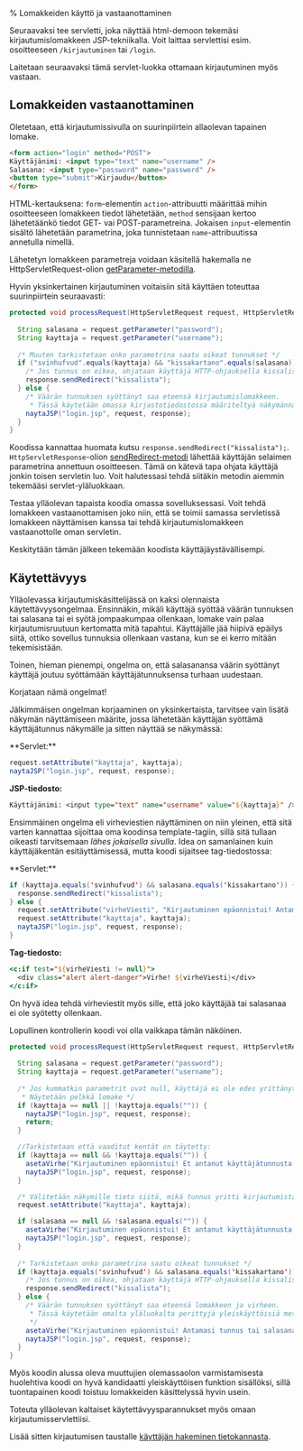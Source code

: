 % Lomakkeiden käyttö ja vastaanottaminen
<!-- order: 3 -->

Seuraavaksi tee servletti, joka näyttää
html-demoon tekemäsi kirjautumislomakkeen
JSP-tekniikalla. 
Voit laittaa servlettisi esim. osoitteeseen `/kirjautuminen`
tai `/login`. 

Laitetaan seuraavaksi tämä servlet-luokka ottamaan kirjautuminen myös vastaan.

## Lomakkeiden vastaanottaminen

Oletetaan, että kirjautumissivulla on suurinpiirtein allaolevan tapainen lomake.

~~~html
<form action="login" method="POST">
Käyttäjänimi: <input type="text" name="username" />
Salasana: <input type="password" name="password" />
<button type="submit">Kirjaudu</button>
</form>
~~~

HTML-kertauksena: `form`-elementin `action`-attribuutti määrittää 
mihin osoitteeseen lomakkeen tiedot lähetetään, 
`method` sensijaan kertoo lähetetäänkö tiedot GET- vai POST-parametreina.
Jokaisen `input`-elementin sisältö lähetetään parametrina, 
joka tunnistetaan `name`-attribuutissa annetulla nimellä.

Lähetetyn lomakkeen parametreja voidaan käsitellä hakemalla ne 
HttpServletRequest-olion
[getParameter-metodilla](http://docs.oracle.com/javaee/6/api/javax/servlet/ServletRequest.html#getParameter(java.lang.String)).

Hyvin yksinkertainen kirjautuminen voitaisiin sitä käyttäen toteuttaa suurinpiirtein seuraavasti:

~~~java
protected void processRequest(HttpServletRequest request, HttpServletResponse response) {
  
  String salasana = request.getParameter("password");
  String kayttaja = request.getParameter("username");
  
  /* Muuten tarkistetaan onko parametrina saatu oikeat tunnukset */
  if ("svinhufvud".equals(kayttaja) && "kissakartano".equals(salasana)) {
    /* Jos tunnus on oikea, ohjataan käyttäjä HTTP-ohjauksella kissalistaan. */
    response.sendRedirect("kissalista");
  } else {
    /* Väärän tunnuksen syöttänyt saa eteensä kirjautumislomakkeen.
     * Tässä käytetään omassa kirjastotiedostossa määriteltyä näkymännäyttöfunktioita */
    naytaJSP("login.jsp", request, response);
  }
}
~~~

Koodissa kannattaa huomata kutsu `response.sendRedirect("kissalista");`.
`HttpServletResponse`-olion 
[sendRedirect-metodi](http://docs.oracle.com/javaee/6/api/javax/servlet/http/HttpServletResponse.html#sendRedirect(java.lang.String))
lähettää käyttäjän selaimen parametrina annettuun osoitteesen.
Tämä on kätevä tapa ohjata käyttäjä jonkin toisen servletin luo.
Voit halutessasi tehdä siitäkin metodin aiemmin tekemääsi servlet-yläluokkaan.

Testaa ylläolevan tapaista koodia omassa sovelluksessasi.
Voit tehdä lomakkeen vastaanottamisen joko niin, että se toimii samassa servletissä lomakkeen näyttämisen kanssa tai tehdä
kirjautumislomakkeen vastaanottolle oman servletin. 

Keskitytään tämän jälkeen tekemään koodista käyttäjäystävällisempi.

## Käytettävyys

Ylläolevassa kirjautumiskäsittelijässä on kaksi olennaista käytettävyysongelmaa.
Ensinnäkin, mikäli käyttäjä syöttää väärän tunnuksen tai salasana tai ei syötä jompaakumpaa ollenkaan, lomake vain palaa kirjautumisruutuun
kertomatta mitä tapahtui. 
Käyttäjälle jää hiipivä epäilys siitä, ottiko sovellus tunnuksia ollenkaan vastana, kun se ei kerro mitään tekemisistään.

Toinen, hieman pienempi, ongelma on, että salasanansa väärin syöttänyt käyttäjä joutuu syöttämään käyttäjätunnuksensa turhaan uudestaan.

Korjataan nämä ongelmat!

Jälkimmäisen ongelman korjaaminen on yksinkertaista, tarvitsee vain lisätä
näkymän näyttämiseen määrite, jossa lähetetään
käyttäjän syöttämä käyttäjätunnus näkymälle ja sitten näyttää se
näkymässä:

<sidebyside>
<column size="7">
**Servlet:**

~~~java
request.setAttribute("kayttaja", kayttaja);  
naytaJSP("login.jsp", request, response);
~~~

</column>
<column size="5">

**JSP-tiedosto:**

~~~jsp
Käyttäjänimi: <input type="text" name="username" value="${kayttaja}" />
~~~

</column>
</sidebyside>

Ensimmäinen ongelma eli virheviestien näyttäminen on niin yleinen, että
sitä varten kannattaa sijoittaa oma koodinsa template-tagiin,
sillä sitä tullaan oikeasti tarvitsemaan *lähes jokaisella sivulla*.
Idea on samanlainen kuin käyttäjäkentän esitäyttämisessä, mutta 
koodi sijaitsee tag-tiedostossa:

<sidebyside>
<column size="7">
**Servlet:**

~~~java
if (kayttaja.equals('svinhufvud') && salasana.equals('kissakartano')) {
  response.sendRedirect("kissalista");
} else {
  request.setAttribute("virheViesti", "Kirjautuminen epäonnistui! Antamasi tunnus tai salasana on väärä.");
  request.setAttribute("kayttaja", kayttaja);  
  naytaJSP("login.jsp", request, response);
}
~~~

</column>
<column size="5">

**Tag-tiedosto:**

~~~jsp
<c:if test="${virheViesti != null}">
  <div class="alert alert-danger">Virhe! ${virheViesti}</div>
</c:if>
~~~

</column>
</sidebyside>

On hyvä idea tehdä virheviestit myös sille, että joko
käyttäjää tai salasanaa ei ole syötetty ollenkaan.

Lopullinen kontrollerin koodi voi olla vaikkapa tämän näköinen.

~~~java
protected void processRequest(HttpServletRequest request, HttpServletResponse response) {
  
  String salasana = request.getParameter("password");
  String kayttaja = request.getParameter("username");
  
  /* Jos kummatkin parametrit ovat null, käyttäjä ei ole edes yrittänyt vielä kirjautua. 
   * Näytetään pelkkä lomake */
  if (kayttaja == null || !kayttaja.equals("")) {
    naytaJSP("login.jsp", request, response);
    return;
  }

  //Tarkistetaan että vaaditut kentät on täytetty:
  if (kayttaja == null && !kayttaja.equals("")) {
    asetaVirhe("Kirjautuminen epäonnistui! Et antanut käyttäjätunnusta.", request);
    naytaJSP("login.jsp", request, response);
  }

  /* Välitetään näkymille tieto siitä, mikä tunnus yritti kirjautumista */
  request.setAttribute("kayttaja", kayttaja);  

  if (salasana == null && !salasana.equals("")) {
    asetaVirhe("Kirjautuminen epäonnistui! Et antanut käyttäjätunnusta.", request);
    naytaJSP("login.jsp", request, response);
  }
  
  /* Tarkistetaan onko parametrina saatu oikeat tunnukset */
  if (kayttaja.equals('svinhufvud') && salasana.equals('kissakartano')) {
    /* Jos tunnus on oikea, ohjataan käyttäjä HTTP-ohjauksella kissalistaan. */
    response.sendRedirect("kissalista");
  } else {
    /* Väärän tunnuksen syöttänyt saa eteensä lomakkeen ja virheen.
     * Tässä käytetään omalta yläluokalta perittyjä yleiskäyttöisiä metodeja.
     */
    asetaVirhe("Kirjautuminen epäonnistui! Antamasi tunnus tai salasana on väärä.", request);
    naytaJSP("login.jsp", request, response);
  }
}
~~~

Myös koodin alussa oleva muuttujien olemassaolon varmistamisesta huolehtiva koodi
on hyvä kandidaatti yleiskäyttöisen funktion sisällöksi,
sillä tuontapainen koodi toistuu lomakkeiden käsittelyssä hyvin usein.

<next>
Toteuta ylläolevan kaltaiset käytettävyysparannukset myös omaan kirjautumisservlettiisi.

Lisää sitten kirjautumisen taustalle [käyttäjän hakeminen tietokannasta](tietokanta_kirjautuminen.html).
</next>
